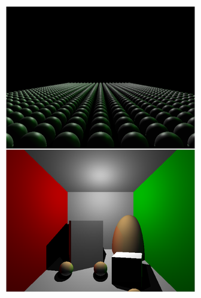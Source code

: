 ![A thousand spheres](hw3/scene5.png?raw=true "A thousand spheres")
![Cornell box](hw3/scene6.png?raw=true "Cornell box")
